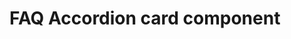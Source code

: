 # FAQ Accordion card component

<!-- ![FAQ Accordion card component
](https://drive.google.com/uc?export=view&id=1VMVhwhU2RW0ElEhNX0Lokr5PSwd17hX4) -->

<!-- [Link to page](https://SharonJseg.github.io/faq-accordion-card) -->

<!-- https://www.freecodecamp.org/news/build-accordion-menu-in-react-without-external-libraries/ -->
